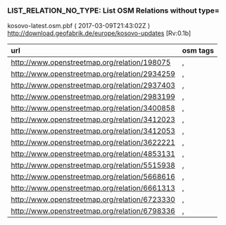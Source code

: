  
### LIST_RELATION_NO_TYPE: List OSM Relations without type= 
kosovo-latest.osm.pbf ( 2017-03-09T21:43:02Z ) http://download.geofabrik.de/europe/kosovo-updates [Rv:0.1b]
 
|  url                                      |  osm tags  
| :---------------------------------------  | :---------------------------
| http://www.openstreetmap.org/relation/198075 | ,
| http://www.openstreetmap.org/relation/2934259 | ,
| http://www.openstreetmap.org/relation/2937403 | ,
| http://www.openstreetmap.org/relation/2983199 | ,
| http://www.openstreetmap.org/relation/3400858 | ,
| http://www.openstreetmap.org/relation/3412023 | ,
| http://www.openstreetmap.org/relation/3412053 | ,
| http://www.openstreetmap.org/relation/3622221 | ,
| http://www.openstreetmap.org/relation/4853131 | ,
| http://www.openstreetmap.org/relation/5515938 | ,
| http://www.openstreetmap.org/relation/5668616 | ,
| http://www.openstreetmap.org/relation/6661313 | ,
| http://www.openstreetmap.org/relation/6723330 | ,
| http://www.openstreetmap.org/relation/6798336 | ,
 
